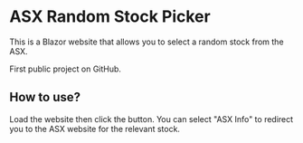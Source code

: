 # ASX Random Stock Picker
This is a Blazor website that allows you to select a random stock from the ASX.

First public project on GitHub.

## How to use?
Load the website then click the button.  You can select "ASX Info" to redirect you to the ASX website for the relevant stock.

